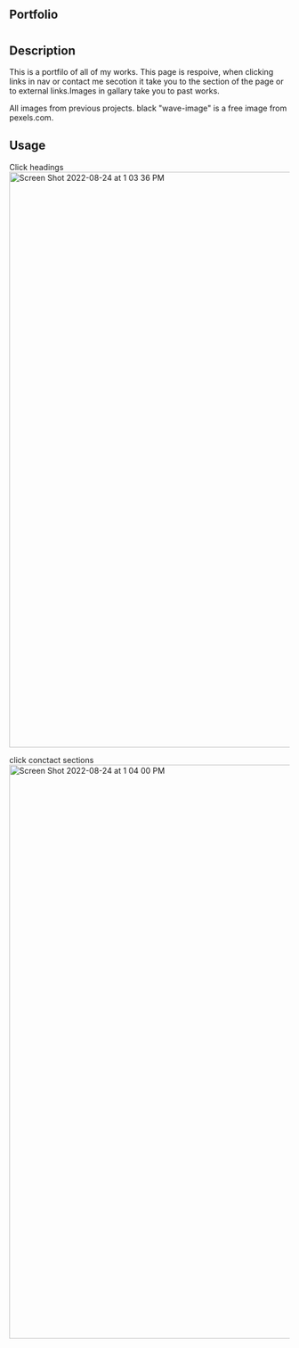 ## Portfolio
# <Your-Project-Title>

## Description
 
  This is a portfilo of all of my works. This page is respoive, when clicking links in nav or contact me secotion it take you to the section of the page or   to external links.Images in gallary take you to past works.
  
  All images from previous projects. black "wave-image" is a free image from pexels.com.


## Usage
Click headings
  <img width="1033" alt="Screen Shot 2022-08-24 at 1 03 36 PM" src="https://user-images.githubusercontent.com/104331199/186502046-537fdf33-02e7-4e0f-8001-ebb11fe830fe.png">

click conctact sections
<img width="1030" alt="Screen Shot 2022-08-24 at 1 04 00 PM" src="https://user-images.githubusercontent.com/104331199/186502096-8cd1dc66-585a-4f03-9954-8506f3f49d45.png">
